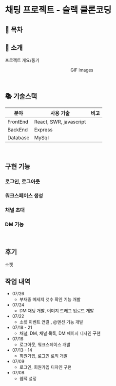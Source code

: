 # 채팅 프로젝트 - 슬랙 클론코딩

## 📒 목차

## 🔖 소개

<p align="justify">
프로젝트 개요/동기
</p>


<p align="center">
GIF Images
</p>


<br>

## 📚 기술스택

| 분야           | 사용 기술                  | 비고 |
| -------------- |------------------------| ---- |
| FrontEnd       | React, SWR, javascript |
| BackEnd        | Express                |
| Database       | MySql                  |

<br>

## 구현 기능

### 로그인, 로그아웃
### 워크스페이스 생성
### 채널 초대
### DM 기능

<br>

## 후기
소켓 <br>

## 작업 내역

* 07/26
    * 부재중 메세지 갯수 확인 기능 개발
* 07/24
    * DM 채팅 개발, 이미지 드래그 업로드 개발
* 07/22
    * 소켓 이벤트 연결 , @멘션 기능 개발
* 07/18 - 21
    * 채널, DM, 채널 목록, DM 페이지 디자인 구현
* 07/16
    * 로그아웃, 워크스페이스 개발
* 07/13 - 14
    * 회원가입, 로그인 로직 개발
* 07/09
    * 로그인, 회원가입 디자인 구현
* 07/08
    * 웹팩 설정
